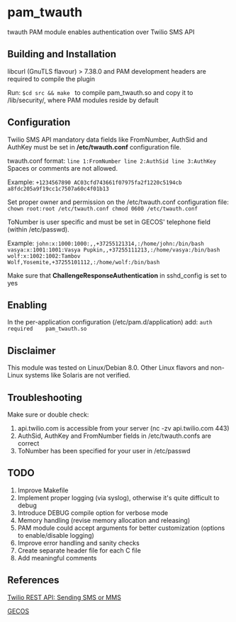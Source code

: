 # pam_twauth

twauth PAM module enables authentication over Twilio SMS API

## Building and Installation
libcurl (GnuTLS flavour) > 7.38.0 and PAM development headers are required to compile the plugin 

Run:
`$cd src && make `
to compile pam_twauth.so and copy it to /lib/security/, where PAM modules reside by default

## Configuration
Twilio SMS API mandatory data fields like FromNumber, AuthSid and AuthKey must be set in **/etc/twauth.conf** configuration file.

twauth.conf format:
`
line 1:FromNumber
line 2:AuthSid
line 3:AuthKey
`
Spaces or comments are not allowed.

Example:
`
+1234567890
AC03cfd743661f07975fa2f1220c5194cb
a8fdc205a9f19cc1c7507a60c4f01b13
`

Set proper owner and permission on the /etc/twauth.conf configuration file:
`
chown root:root /etc/twauth.conf
chmod 0600 /etc/twauth.conf
`

ToNumber is user specific and must be set in GECOS' telephone field (within /etc/passwd). 

Example:
`
john:x:1000:1000:,,+37255121314,:/home/john:/bin/bash
vasya:x:1001:1001:Vasya Pupkin,,+37255111213,:/home/vasya:/bin/bash
wolf:x:1002:1002:Tambov Wolf,Yosemite,+37255101112,:/home/wolf:/bin/bash
`

Make sure that **ChallengeResponseAuthentication** in sshd_config is set to yes

## Enabling
In the per-application configuration (/etc/pam.d/application) add:
`
auth	required	pam_twauth.so
`

## Disclaimer
This module was tested on Linux/Debian 8.0. Other Linux flavors and non-Linux systems like Solaris are not verified.

## Troubleshooting
Make sure or double check:

1. api.twilio.com is accessible from your server (nc -zv api.twilio.com 443)
1. AuthSid, AuthKey and FromNumber fields in /etc/twauth.confs are correct
1. ToNumber has been specified for your user in /etc/passwd

## TODO

1. Improve Makefile
1. Implement proper logging (via syslog), otherwise it's quite difficult to debug
1. Introduce DEBUG compile option for verbose mode
1. Memory handling (revise memory allocation and releasing)
1. PAM module could accept arguments for better customization (options to enable/disable logging)
1. Improve error handling and sanity checks 
1. Create separate header file for each C file
1. Add meaningful comments

## References
[Twilio REST API: Sending SMS or MMS](https://www.twilio.com/docs/api/rest/sending-messages)

[GECOS](http://en.wikipedia.org/wiki/Gecos_field)
